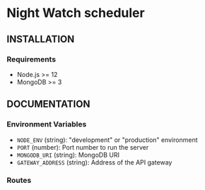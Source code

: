 # Night Watch scheduler

## INSTALLATION

### Requirements

- Node.js >= 12
- MongoDB >= 3

## DOCUMENTATION

### Environment Variables

- `NODE_ENV` (string): "development" or "production" environment
- `PORT` (number): Port number to run the server
- `MONGODB_URI` (string): MongoDB URI
- `GATEWAY_ADDRESS` (string): Address of the API gateway

### Routes
